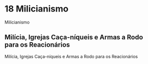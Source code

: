 # 18 Milicianismo

Milicianismo

## Milícia, Igrejas Caça-níqueis e Armas a Rodo para os Reacionários

Milícia, Igrejas Caça-níqueis e Armas a Rodo para os Reacionários


